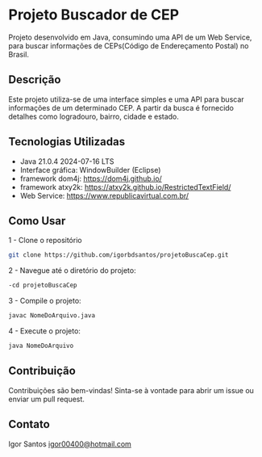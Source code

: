 # Projeto Buscador de CEP
Projeto desenvolvido em Java, consumindo uma API de um Web Service, para buscar informações de CEPs(Código de Endereçamento Postal) no Brasil.

## Descrição
Este projeto utiliza-se de uma interface simples e uma API para buscar informações de um determinado CEP. A partir da busca é fornecido detalhes como logradouro, bairro, cidade e estado.

## Tecnologias Utilizadas
+ Java 21.0.4 2024-07-16 LTS
+ Interface gráfica: WindowBuilder (Eclipse)
+ framework dom4j: https://dom4j.github.io/
+ framework atxy2k: https://atxy2k.github.io/RestrictedTextField/
+ Web Service: https://www.republicavirtual.com.br/

## Como Usar
1 - Clone o repositório
 ```bash
git clone https://github.com/igorbdsantos/projetoBuscaCep.git
 ```
2 - Navegue até o diretório do projeto:
 ```bash
-cd projetoBuscaCep
 ```
3 - Compile o projeto:
 ```bash
javac NomeDoArquivo.java
 ```
4 - Execute o projeto:
 ```bash
java NomeDoArquivo
 ```

## Contribuição
Contribuições são bem-vindas! Sinta-se à vontade para abrir um issue ou enviar um pull request.

## Contato
Igor Santos
igor00400@hotmail.com
